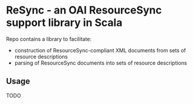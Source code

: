 # ReSync - an OAI ResourceSync support library in Scala #
Repo contains a library to facilitate:
* construction of ResourceSync-compliant XML documents from sets of resource descriptions
* parsing of ResourceSync documents into sets of resource descriptions

## Usage ##

TODO
